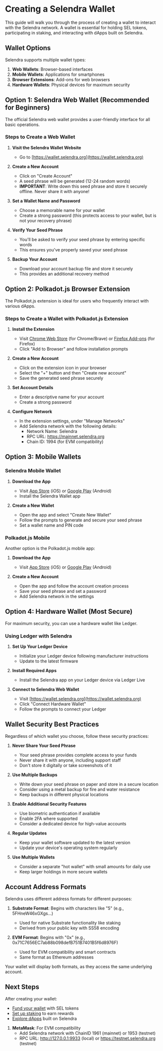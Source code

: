 # Creating a Selendra Wallet

This guide will walk you through the process of creating a wallet to interact with the Selendra network. A wallet is essential for holding SEL tokens, participating in staking, and interacting with dApps built on Selendra.

## Wallet Options

Selendra supports multiple wallet types:

1. **Web Wallets**: Browser-based interfaces
2. **Mobile Wallets**: Applications for smartphones
3. **Browser Extensions**: Add-ons for web browsers
4. **Hardware Wallets**: Physical devices for maximum security

## Option 1: Selendra Web Wallet (Recommended for Beginners)

The official Selendra web wallet provides a user-friendly interface for all basic operations.

### Steps to Create a Web Wallet

1. **Visit the Selendra Wallet Website**
   - Go to [https://wallet.selendra.org](https://wallet.selendra.org)

2. **Create a New Account**
   - Click on "Create Account"
   - A seed phrase will be generated (12-24 random words)
   - **IMPORTANT**: Write down this seed phrase and store it securely offline. Never share it with anyone!

3. **Set a Wallet Name and Password**
   - Choose a memorable name for your wallet
   - Create a strong password (this protects access to your wallet, but is not your recovery phrase)

4. **Verify Your Seed Phrase**
   - You'll be asked to verify your seed phrase by entering specific words
   - This ensures you've properly saved your seed phrase

5. **Backup Your Account**
   - Download your account backup file and store it securely
   - This provides an additional recovery method

## Option 2: Polkadot.js Browser Extension

The Polkadot.js extension is ideal for users who frequently interact with various dApps.

### Steps to Create a Wallet with Polkadot.js Extension

1. **Install the Extension**
   - Visit [Chrome Web Store](https://chrome.google.com/webstore/detail/polkadot%7Bjs%7D-extension/mopnmbcafieddcagagdcbnhejhlodfdd) (for Chrome/Brave) or [Firefox Add-ons](https://addons.mozilla.org/en-US/firefox/addon/polkadot-js-extension/) (for Firefox)
   - Click "Add to Browser" and follow installation prompts

2. **Create a New Account**
   - Click on the extension icon in your browser
   - Select the "+" button and then "Create new account"
   - Save the generated seed phrase securely

3. **Set Account Details**
   - Enter a descriptive name for your account
   - Create a strong password

4. **Configure Network**
   - In the extension settings, under "Manage Networks"
   - Add Selendra network with the following details:
     - Network Name: Selendra
     - RPC URL: https://mainnet.selendra.org
     - Chain ID: 1994 (for EVM compatibility)

## Option 3: Mobile Wallets

### Selendra Mobile Wallet

1. **Download the App**
   - Visit [App Store](https://apps.apple.com/app/selendrawallet) (iOS) or [Google Play](https://play.google.com/store/apps/details?id=org.selendra.wallet) (Android)
   - Install the Selendra Wallet app

2. **Create a New Wallet**
   - Open the app and select "Create New Wallet"
   - Follow the prompts to generate and secure your seed phrase
   - Set a wallet name and PIN code

### Polkadot.js Mobile

Another option is the Polkadot.js mobile app:

1. **Download the App**
   - Visit [App Store](https://apps.apple.com/us/app/polkadot-js/id1633050386) (iOS) or [Google Play](https://play.google.com/store/apps/details?id=com.polkadot.javascript) (Android)

2. **Create a New Account**
   - Open the app and follow the account creation process
   - Save your seed phrase and set a password
   - Add Selendra network in the settings

## Option 4: Hardware Wallet (Most Secure)

For maximum security, you can use a hardware wallet like Ledger.

### Using Ledger with Selendra

1. **Set Up Your Ledger Device**
   - Initialize your Ledger device following manufacturer instructions
   - Update to the latest firmware

2. **Install Required Apps**
   - Install the Selendra app on your Ledger device via Ledger Live

3. **Connect to Selendra Web Wallet**
   - Visit [https://wallet.selendra.org](https://wallet.selendra.org)
   - Click "Connect Hardware Wallet"
   - Follow the prompts to connect your Ledger

## Wallet Security Best Practices

Regardless of which wallet you choose, follow these security practices:

1. **Never Share Your Seed Phrase**
   - Your seed phrase provides complete access to your funds
   - Never share it with anyone, including support staff
   - Don't store it digitally or take screenshots of it

2. **Use Multiple Backups**
   - Write down your seed phrase on paper and store in a secure location
   - Consider using a metal backup for fire and water resistance
   - Keep backups in different physical locations

3. **Enable Additional Security Features**
   - Use biometric authentication if available
   - Enable 2FA where supported
   - Consider a dedicated device for high-value accounts

4. **Regular Updates**
   - Keep your wallet software updated to the latest version
   - Update your device's operating system regularly

5. **Use Multiple Wallets**
   - Consider a separate "hot wallet" with small amounts for daily use
   - Keep larger holdings in more secure wallets

## Account Address Formats

Selendra uses different address formats for different purposes:

1. **Substrate Format**: Begins with characters like "5" (e.g., 5FHneW46xGXgs...)
   - Used for native Substrate functionality like staking
   - Derived from your public key with SS58 encoding

2. **EVM Format**: Begins with "0x" (e.g., 0x71C7656EC7ab88b098defB751B7401B5f6d8976F)
   - Used for EVM compatibility and smart contracts
   - Same format as Ethereum addresses

Your wallet will display both formats, as they access the same underlying account.

## Next Steps

After creating your wallet:

- [Fund your wallet](./making-transfers.md) with SEL tokens
- [Set up staking](./staking-basics.md) to earn rewards
- [Explore dApps](https://selendra.org/ecosystem) built on Selendra 

1. **MetaMask**: For EVM compatibility
   - Add Selendra network with ChainID 1961 (mainnet) or 1953 (testnet)
   - RPC URL: http://127.0.0.1:9933 (local) or https://testnet.selendra.org (testnet) 